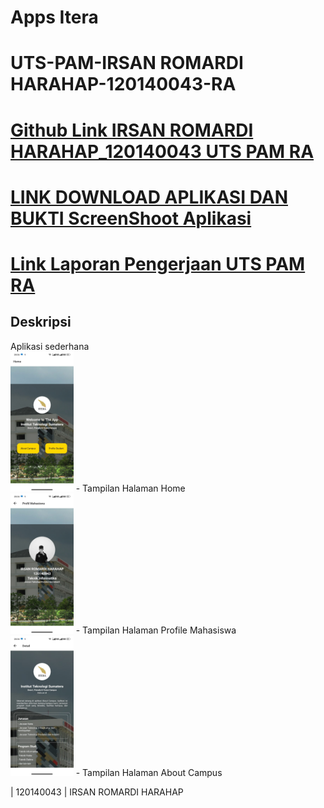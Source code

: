 # Apps Itera 
# UTS-PAM-IRSAN ROMARDI HARAHAP-120140043-RA

# [Github Link IRSAN ROMARDI HARAHAP_120140043 UTS PAM RA](https://github.com/Irsannerha/UTS-PAM-2023)

# [LINK DOWNLOAD APLIKASI DAN BUKTI ScreenShoot Aplikasi](https://drive.google.com/drive/folders/1sGxi2_uTdl1FR5l3Vhs6BVVNU2-nho1H?usp=share_link)

# [Link Laporan Pengerjaan UTS PAM RA](https://docs.google.com/document/d/1Im9m07lAUwMq5S-TnVpnsK71ZYqidMZO/edit?usp=share_link&ouid=100926777651239262199&rtpof=true&sd=true)

## Deskripsi 
Aplikasi sederhana 
<br>
<img src="./Apps-Screenshoot/Screen-1.jpg" width="20%"> - Tampilan Halaman Home 
<br>
<img src="./Apps-Screenshoot/Screen-2.jpg" width="20%"> - Tampilan Halaman Profile Mahasiswa
<br>
<img src="./Apps-Screenshoot/Screen-3.jpg" width="20%"> - Tampilan Halaman About Campus

| 120140043 | IRSAN ROMARDI HARAHAP